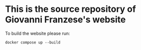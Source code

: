 
# This is the source repository of Giovanni Franzese's website
To build the website please run: 

```docker compose up --build```
